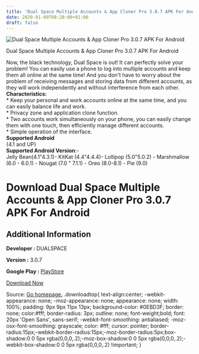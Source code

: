 ```yaml
---
title: 'Dual Space Multiple Accounts & App Cloner Pro 3.0.7 APK For Android'
date: 2020-01-09T08:28:00+01:00
draft: false
---
```


![Dual Space Multiple Accounts & App Cloner Pro 3.0.7 APK For Android](https://i2.wp.com/apkhome.net/wp-content/uploads/2020/01/Dual-Space-Multiple-Accounts-App-Cloner-Pro-3.0.7.png "Dual Space Multiple Accounts & App Cloner Pro 3.0.7 APK For Android")

  

Dual Space Multiple Accounts & App Cloner Pro 3.0.7 APK For Android

Now, the black technology, Dual Space is out! It can perfectly solve your problem! You can easily use a phone to log into multiple accounts and keep them all online at the same time! And you don't have to worry about the problem of receiving messages and storing data from different accounts, as they will work independently and without interference from each other.  
**Characteristics:**  
\* Keep your personal and work accounts online at the same time, and you can easily balance life and work.  
\* Privacy zone and application clone function.  
\* Two accounts work simultaneously on your phone, you can easily change them with one touch, then efficiently manage different accounts.  
\* Simple operation of the interface.  
**Supported Android**  
{4.1 and UP}  
**Supported Android Version**:-  
Jelly Bean(4.1"4.3.1)- KitKat (4.4"4.4.4)- Lollipop (5.0"5.0.2) - Marshmallow (6.0 - 6.0.1) - Nougat (7.0 " 7.1.1) - Oreo (8.0-8.1) - Pie (9.0)

Download Dual Space Multiple Accounts & App Cloner Pro 3.0.7 APK For Android
============================================================================

Additional Information
----------------------

**Developer :** DUALSPACE

**Version :** 3.0.7

**Google Play :** [PlayStore](https://play.google.com/store/apps/details?id=com.ludashi.dualspace&hl=en)

  

[Download Now](https://store4app.co/post/dual-space-multiple-accounts-amp-app-cloner-pro-3-0-7-apk-for-android_1578469244)

  
Source: [Go homepage.](https://store4app.co/post/dual-space-multiple-accounts-amp-app-cloner-pro-3-0-7-apk-for-android_1578469244) .downloadtop{ text-align:center; -webkit-appearance: none; -moz-appearance: none; appearance: none; width: 100%; padding: 9px 9px 11px 13px; background-color: #0EBD3F; border: none; color:#fff; border-radius: 3px; outline: none; font-weight;bold; font: 20px 'Open Sans', sans-serif; -webkit-font-smoothing: antialiased; -moz-osx-font-smoothing: grayscale; color: #fff; cursor: pointer; border-radius:15px;-webkit-border-radius:15px;-moz-border-radius:5px;box-shadow:0 0 5px rgba(0,0,0,.2);-moz-box-shadow:0 0 5px rgba(0,0,0,.2);-webkit-box-shadow:0 0 5px rgba(0,0,0,.2) !important; }